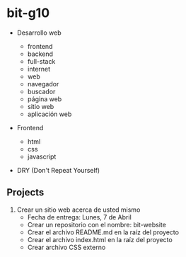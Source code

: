 # bit-g10
* Desarrollo web
  - frontend
  - backend
  - full-stack
  - internet
  - web
  - navegador
  - buscador
  - página web
  - sitio web
  - aplicación web
* Frontend
  - html
  - css
  - javascript

* DRY (Don't Repeat Yourself)

## Projects
1. Crear un sitio web acerca de usted mismo
    - Fecha de entrega: Lunes, 7 de Abril
    - Crear un repositorio con el nombre: bit-website
    - Crear el archivo README.md en la raíz del proyecto
    - Crear el archivo index.html en la raíz del proyecto
    - Crear archivo CSS externo
